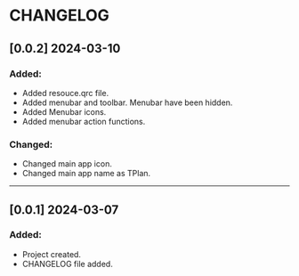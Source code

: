 # CHANGELOG

## [0.0.2] 2024-03-10
### Added:
- Added resouce.qrc file.
- Added menubar and toolbar. Menubar have been hidden.
- Added Menubar icons.
- Added menubar action functions.
### Changed:
- Changed main app icon.
- Changed main app name as TPlan.

---

## [0.0.1] 2024-03-07
### Added:
- Project created.
- CHANGELOG file added.